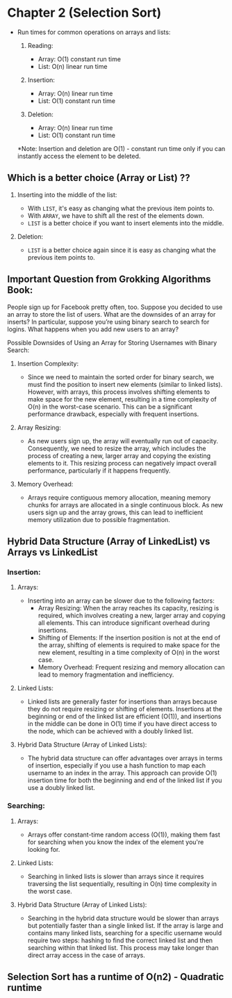 # Chapter 2 (Selection Sort)

- Run times for common operations on arrays and lists:

    1. Reading:
        - Array: O(1) constant run time
        - List: O(n) linear run time

    2. Insertion:
        - Array: O(n) linear run time
        - List: O(1) constant run time

    3. Deletion:
        - Array: O(n) linear run time
        - List: O(1) constant run time

    *Note: Insertion and deletion are O(1) - constant run time only if you can instantly access the element to be deleted.

## Which is a better choice (Array or List) ??

1. Inserting into the middle of the list:
   - With `LIST`, it's easy as changing what the previous item points to.
   - With `ARRAY`, we have to shift all the rest of the elements down.
   - `LIST` is a better choice if you want to insert elements into the middle.

2. Deletion:
   - `LIST` is a better choice again since it is easy as changing what the previous item points to.

## Important Question from Grokking Algorithms Book:

People sign up for Facebook pretty often, too. Suppose you decided to use an array to store the list of users. What are the downsides of an array for inserts? In particular, suppose you’re using binary search to search for logins. What happens when you add new users to an array?

Possible Downsides of Using an Array for Storing Usernames with Binary Search:
1. Insertion Complexity:
   - Since we need to maintain the sorted order for binary search, we must find the position to insert new elements (similar to linked lists). However, with arrays, this process involves shifting elements to make space for the new element, resulting in a time complexity of O(n) in the worst-case scenario. This can be a significant performance drawback, especially with frequent insertions.

2. Array Resizing:
   - As new users sign up, the array will eventually run out of capacity. Consequently, we need to resize the array, which includes the process of creating a new, larger array and copying the existing elements to it. This resizing process can negatively impact overall performance, particularly if it happens frequently.

3. Memory Overhead:
   - Arrays require contiguous memory allocation, meaning memory chunks for arrays are allocated in a single continuous block. As new users sign up and the array grows, this can lead to inefficient memory utilization due to possible fragmentation.

## Hybrid Data Structure (Array of LinkedList) vs Arrays vs LinkedList

### Insertion:
1. Arrays:
   - Inserting into an array can be slower due to the following factors:
     - Array Resizing: When the array reaches its capacity, resizing is required, which involves creating a new, larger array and copying all elements. This can introduce significant overhead during insertions.
     - Shifting of Elements: If the insertion position is not at the end of the array, shifting of elements is required to make space for the new element, resulting in a time complexity of O(n) in the worst case.
     - Memory Overhead: Frequent resizing and memory allocation can lead to memory fragmentation and inefficiency.

2. Linked Lists:
   - Linked lists are generally faster for insertions than arrays because they do not require resizing or shifting of elements. Insertions at the beginning or end of the linked list are efficient (O(1)), and insertions in the middle can be done in O(1) time if you have direct access to the node, which can be achieved with a doubly linked list.

3. Hybrid Data Structure (Array of Linked Lists):
   - The hybrid data structure can offer advantages over arrays in terms of insertion, especially if you use a hash function to map each username to an index in the array. This approach can provide O(1) insertion time for both the beginning and end of the linked list if you use a doubly linked list.

### Searching:
1. Arrays:
   - Arrays offer constant-time random access (O(1)), making them fast for searching when you know the index of the element you're looking for.

2. Linked Lists:
   - Searching in linked lists is slower than arrays since it requires traversing the list sequentially, resulting in O(n) time complexity in the worst case.

3. Hybrid Data Structure (Array of Linked Lists):
   - Searching in the hybrid data structure would be slower than arrays but potentially faster than a single linked list. If the array is large and contains many linked lists, searching for a specific username would require two steps: hashing to find the correct linked list and then searching within that linked list. This process may take longer than direct array access in the case of arrays.

## Selection Sort has a runtime of O(n2) - Quadratic runtime

